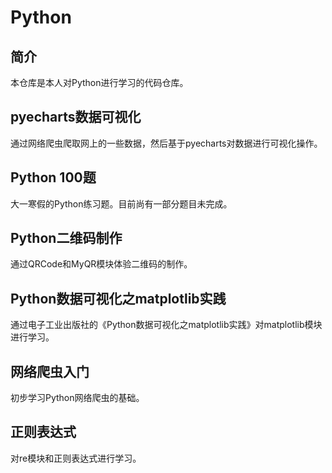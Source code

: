# Python
## 简介
本仓库是本人对Python进行学习的代码仓库。
## pyecharts数据可视化
通过网络爬虫爬取网上的一些数据，然后基于pyecharts对数据进行可视化操作。
## Python 100题
大一寒假的Python练习题。目前尚有一部分题目未完成。
## Python二维码制作
通过QRCode和MyQR模块体验二维码的制作。
## Python数据可视化之matplotlib实践
通过电子工业出版社的《Python数据可视化之matplotlib实践》对matplotlib模块进行学习。
## 网络爬虫入门
初步学习Python网络爬虫的基础。
## 正则表达式
对re模块和正则表达式进行学习。
